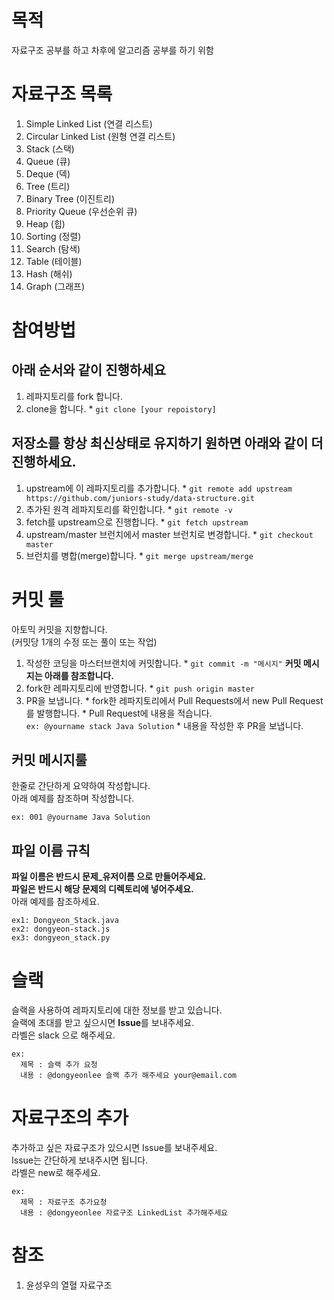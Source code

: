 # 목적
  자료구조 공부를 하고 차후에 알고리즘 공부를 하기 위함

# 자료구조 목록
  1.  Simple Linked List (연결 리스트)
  2.  Circular Linked List (원형 연결 리스트)
  3.  Stack (스택)
  4.  Queue (큐)
  5.  Deque (덱)
  6.  Tree  (트리)
  7.  Binary Tree (이진트리)
  8.  Priority Queue (우선순위 큐)
  9.  Heap  (힙)
  10.  Sorting (정렬)
  11.  Search (탐색)
  12. Table (테이블)
  13. Hash  (해쉬)
  14. Graph (그래프)

# 참여방법
 ## 아래 순서와 같이 진행하세요
  1.  레파지토리를 fork 합니다.
  2.  clone을 합니다.
    * `git clone [your repoistory]`

## 저장소를 항상 최신상태로 유지하기 원하면 아래와 같이 더 진행하세요.
  1. upstream에 이 레파지토리를 추가합니다.
    * `git remote add upstream https://github.com/juniors-study/data-structure.git`
  2. 추가된 원격 레파지토리를 확인합니다.
    * `git remote -v`
  3.  fetch를 upstream으로 진행합니다.
    * `git fetch upstream`
  4. upstream/master 브런치에서 master 브런치로 변경합니다.
    * `git checkout master`
  5. 브런치를 병합(merge)합니다.
    * `git merge upstream/merge`

# 커밋 룰
아토믹 커밋을 지향합니다.<br>
(커밋당 1개의 수정 또는 풀이 또는 작업)
  1.  작성한 코딩을 마스터브랜치에 커밋합니다.
    * `git commit -m "메시지"` **커밋 메시지는 아래를 참조합니다.**
  2.  fork한 레파지토리에 반영합니다.
    * `git push origin master`
  3.  PR을 보냅니다.
    * fork한 레파지토리에서 Pull Requests에서 new Pull Request를 발행합니다.
    * Pull Request에 내용을 적습니다. <br>
      ```ex: @yourname stack Java Solution```
    * 내용을 작성한 후 PR을 보냅니다.

##  커밋 메시지룰
한줄로 간단하게 요약하여 작성합니다.<br>
아래 예제를 참조하며 작성합니다.

```
ex: 001 @yourname Java Solution
```

## 파일 이름 규칙
**파일 이름은 반드시 문제_유저이름 으로 만들어주세요. <br>
파일은 반드시 해당 문제의 디렉토리에 넣어주세요.** <br>
아래 예제를 참조하세요.
```
ex1: Dongyeon_Stack.java
ex2: dongyeon-stack.js
ex3: dongyeon_stack.py
```

# 슬랙
슬랙을 사용하여 레파지토리에 대한 정보를 받고 있습니다.<br>
슬랙에 초대를 받고 싶으시면 **Issue**를 보내주세요. <br>
라벨은 slack 으로 해주세요. <br>
```
ex:
  제목 : 슬랙 추가 요청
  내용 : @dongyeonlee 슬랙 추가 해주세요 your@email.com
```

# 자료구조의 추가
추가하고 싶은 자료구조가 있으시면 Issue를 보내주세요. <br>
Issue는 간단하게 보내주시면 됩니다. <br>
라벨은 new로 해주세요. <br>
```
ex:
  제목 : 자료구조 추가요청
  내용 : @dongyeonlee 자료구조 LinkedList 추가해주세요
```

# 참조
1.  윤성우의 열혈 자료구조
